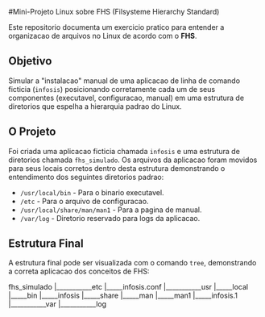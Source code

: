 #Mini-Projeto Linux sobre FHS (Filsysteme Hierarchy Standard)

Este repositorio documenta um exercicio pratico para entender a organizacao de arquivos no Linux de acordo com o **FHS**.

## Objetivo

Simular a "instalacao" manual de uma aplicacao de linha de comando ficticia (`infosis`) posicionando corretamente cada um de seus componentes (executavel, configuracao, manual) em uma estrutura de diretorios que espelha a hierarquia padrao do Linux.

## O Projeto

Foi criada uma aplicacao ficticia chamada `infosis` e uma estrutura de diretorios chamada `fhs_simulado`. 
Os arquivos da aplicacao foram movidos para seus locais corretos dentro desta estrutura demonstrando o entendimento dos seguintes diretorios padrao:

- `/usr/local/bin` - Para o binario executavel.
- `/etc` - Para o arquivo de configuracao.
- `/usr/local/share/man/man1` - Para a pagina de manual.
- `/var/log` - Diretorio reservado para logs da aplicacao.

## Estrutura Final

A estrutura final pode ser visualizada com o comando `tree`, demonstrando a correta aplicacao dos conceitos de FHS:

fhs_simulado
|___________etc
     |_____infosis.conf
|___________usr
     |_____local
        |_____bin
           |_____infosis
        |_____share
           |_____man
              |_____man1
                 |_____infosis.1
|___________var 
|___________log

